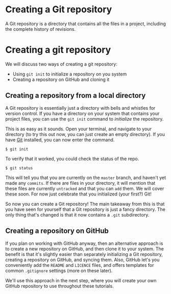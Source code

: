 # Creating a Git repository

A Git repository is a directory that contains all the files in a project,
including the complete history of revisions. 

# Creating a git repository

We will discuss two ways of creating a git repository: 

* Using `git init` to initialize a repository on you system
* Creating a repository on GitHub and cloning it

## Creating a repository from a local directory

A Git repository is essentially just a directory with bells and whistles
for version control. 
If you have a directory on your system that contains your project files, you can 
use the `git init` command to *initialize* the repository.

This is as easy as it sounds. Open your terminal, and navigate to your directory 
(to try this out now, you can just create an empty directory).
If you have [Git](https://github.com/git-guides/install-git) installed, you can now enter the command.

```
$ git init
```

To verify that it worked, you could check the status of the repo.

```
$ git status
```

This will tell you that you are currently on the `master` branch, and haven't
yet made any `commits`. If there are files in your directory, it will mention that
these files are currently `untracked` and that you can `add` them. We will
cover these soon. For now just celebrate that you initialized (your first?) Git!

So now you can create a Git repository! The main takeaway from this is that you have seen for
yourself that a Git repository is just a fancy directory. The only thing that's changed is that 
it now contains a `.git` subdirectory. 

## Creating a repository on GitHub 

If you plan on working with GitHub anyway, then an alternative approach is to create 
a new repository on GitHub, and then clone it to your system. The benefit is that it's slightly
easier than separately initializing a Git repository, creating a repository on GitHub, and syncing them.
Also, GitHub let's you conveniently add the `README` and `LICENCE` files, and offers templates for common `.gitignore` settings (more on these later). 

We'll use this approach in the next step, where you will create your own GitHub repository
to use throughout these tutorials.



